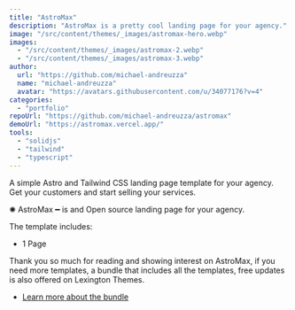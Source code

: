 ```yaml
---
title: "AstroMax"
description: "AstroMax is a pretty cool landing page for your agency."
image: "/src/content/themes/_images/astromax-hero.webp"
images:
  - "/src/content/themes/_images/astromax-2.webp"
  - "/src/content/themes/_images/astromax-3.webp"
author:
  url: "https://github.com/michael-andreuzza"
  name: "michael-andreuzza"
  avatar: "https://avatars.githubusercontent.com/u/34077176?v=4"
categories:
  - "portfolio"
repoUrl: "https://github.com/michael-andreuzza/astromax"
demoUrl: "https://astromax.vercel.app/"
tools:
  - "solidjs"
  - "tailwind"
  - "typescript"
---
```


<p>
  A simple Astro and Tailwind CSS landing page template for your agency. Get your customers and
  start selling your services.
</p>
<p>✺&nbsp;AstroMax&nbsp;━&nbsp;is and Open source landing page for your agency.</p>
<p>The template includes:</p>
<ul>
  <li>1 Page</li>
</ul>
<p>
  Thank you so much for reading and showing interest on AstroMax, if you need more templates, a
  bundle that includes all the templates, free updates is also offered on Lexington Themes.
</p>
<ul>
  <li><a href="https://lexingtonthemes.com">Learn more about the bundle</a></li>
</ul>
